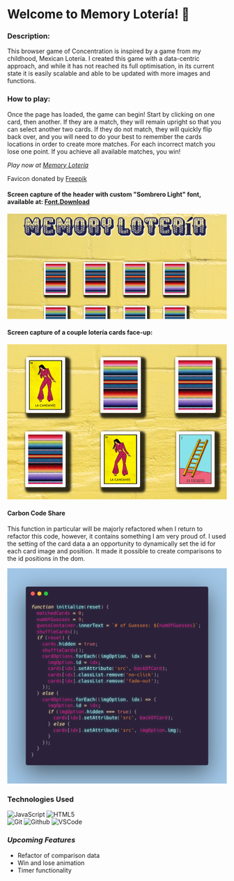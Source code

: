 # Welcome to Memory Lotería! 🎉

### **Description:**

This browser game of Concentration is inspired by a game from my childhood,
Mexican Lotería. I created this game with a data-centric approach, and while it has not reached its full
optimisation, in its current state it is easily scalable and able to be updated with more images and functions.

### **How to play:**

Once the page has loaded, the game can begin! Start by clicking on one card, then another.
If they are a match, they will remain upright so that you can select another two cards. If they do not match,
they will quickly flip back over, and you will need to do your best to remember the cards locations in order
to create more matches. For each incorrect match you lose one point. If you achieve all available matches, you win!

_*Play now at [Memory Lotería](https://sophiabanda.github.io/memory_loteria/)*_

Favicon donated by [Freepik](https://www.flaticon.com/free-icons/mexico")

#### Screen capture of the header with custom "Sombrero Light" font, available at: [Font.Download](https://font.download/font/sombrero#google_vignette)

![A screen capture of the loaded game; yellow brick background, several mexican blanket cards, bold mexican style font](/css/assets/site_screenshot.png 'Screen cap of Memory Loteria')

#### Screen capture of a couple lotería cards face-up:

![A screen capture of some of the available mexican lotería cards face up](/css/assets/cards_screencap.png 'Screen cap of Memory Loteria')

#### Carbon Code Share

This function in particular will be majorly refactored when I return to refactor this code, however, it contains something I am very proud of. I used the setting of the card data a an opportunity to dynamically set the id for each card image and position. It made it possible to create comparisons to the id positions in the dom.

![A screen capture of the initialize function](/css/assets/carbon.png 'Screen cap of the initialize function')

### **Technologies Used**

![JavaScript](https://img.shields.io/badge/-JavaScript-05122A?style=flat&logo=javascript)
![HTML5](https://img.shields.io/badge/-HTML5-05122A?style=flat&logo=html5)  
![Git](https://img.shields.io/badge/-Git-05122A?style=flat&logo=git)
![Github](https://img.shields.io/badge/-GitHub-05122A?style=flat&logo=github)
![VSCode](https://img.shields.io/badge/-VS_Code-05122A?style=flat&logo=visualstudio)

### _*Upcoming Features*_

- Refactor of comparison data
- Win and lose animation
- Timer functionality
